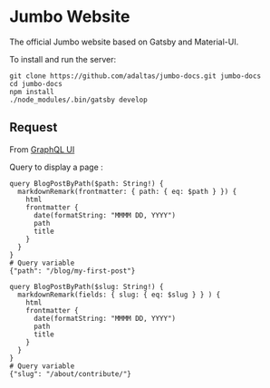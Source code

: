 # Jumbo Website

The official Jumbo website based on Gatsby and Material-UI.

To install and run the server:

```
git clone https://github.com/adaltas/jumbo-docs.git jumbo-docs
cd jumbo-docs
npm install
./node_modules/.bin/gatsby develop
```

## Request

From [GraphQL UI](http://localhost:8000/___graphql)

Query to display a page :

```
query BlogPostByPath($path: String!) {
  markdownRemark(frontmatter: { path: { eq: $path } }) {
    html
    frontmatter {
      date(formatString: "MMMM DD, YYYY")
      path
      title
    }
  }
}
# Query variable
{"path": "/blog/my-first-post"}
```

```
query BlogPostByPath($slug: String!) {
  markdownRemark(fields: { slug: { eq: $slug } } ) {
    html
    frontmatter {
      date(formatString: "MMMM DD, YYYY")
      path
      title
    }
  }
}
# Query variable
{"slug": "/about/contribute/"}
```
